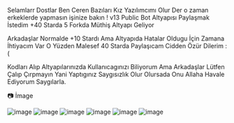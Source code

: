 Selamlarr Dostlar Ben Ceren Bazıları Kız Yazılımcımı Olur Der o zaman erkeklerde yapmasın işinize bakın ! v13 Public Bot Altyapısı Paylaşmak İstedim +40 Starda 5 Forkda Müthiş Altyapı Geliyor 

Arkadaşlar Normalde +10 Stardı Ama Altyapıda Hatalar Oldugu İçin Zamana İhtiyacım Var O Yüzden Malesef 40 Starda Paylaşıcam Cidden Özür Dilerim :(

Kodları Alıp Altyapılarınızda Kullanıcagınızı Biliyorum Ama Arkadaşlar Lütfen Çalıp Çırpmayın Yani Yaptıgınız Saygısızlık Olur Olursada Onu Allaha Havale Ediyorum Saygılarla.

📷 İmage

![image](https://cdn.discordapp.com/attachments/1005468405811396620/1017855310200832030/unknown.png)
![image](https://cdn.discordapp.com/attachments/1005468405811396620/1017873719894487120/unknown.png)
![image](https://cdn.discordapp.com/attachments/1005468405811396620/1017873761539739728/unknown.png)
![image](https://cdn.discordapp.com/attachments/1005468405811396620/1017877426753261659/unknown.png)
![image](https://cdn.discordapp.com/attachments/1005468405811396620/1017877515257266237/unknown.png)
![image](https://cdn.discordapp.com/attachments/1005468405811396620/1017884197672730704/unknown.png)
